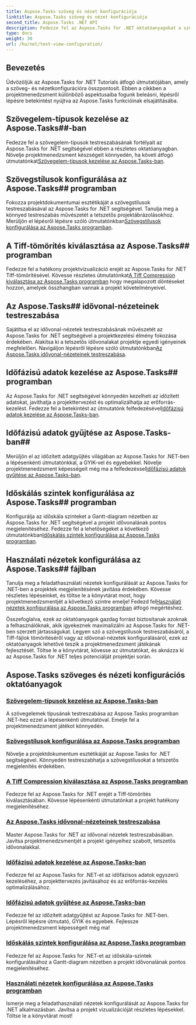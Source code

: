 ```yaml
---
title: Aspose.Tasks szöveg és nézet konfigurációja
linktitle: Aspose.Tasks szöveg és nézet konfigurációja
second_title: Aspose.Tasks .NET API
description: Fedezze fel az Aspose.Tasks for .NET oktatóanyagokat a szöveg- és nézetkonfigurációról. Szövegstílusok elsajátítása, Tiff-tömörítés, idővonal-nézetek és egyebek a továbbfejlesztett projektkezelés érdekében.
type: docs
weight: 30
url: /hu/net/text-view-configuration/
---
```

## Bevezetés

Üdvözöljük az Aspose.Tasks for .NET Tutorials átfogó útmutatójában, amely a szöveg- és nézetkonfigurációra összpontosít. Ebben a cikkben a projektmenedzsment különböző aspektusaiba fogunk beleásni, lépésről lépésre betekintést nyújtva az Aspose.Tasks funkcióinak elsajátításába.

## Szövegelem-típusok kezelése az Aspose.Tasks##-ban 
 Fedezze fel a szövegelem-típusok testreszabásának fortélyait az Aspose.Tasks for .NET segítségével ebben a részletes oktatóanyagban. Növelje projektmenedzsment készségeit könnyedén, ha követi átfogó útmutatónkat[Szövegelem-típusok kezelése az Aspose.Tasks-ban](./text-item-types/). 

## Szövegstílusok konfigurálása az Aspose.Tasks## programban 
Fokozza projektdokumentumai esztétikáját a szövegstílusok testreszabásával az Aspose.Tasks for .NET segítségével. Tanulja meg a könnyed testreszabás művészetét a tetszetős projektábrázolásokhoz. Merüljön el lépésről lépésre szóló útmutatónkban[Szövegstílusok konfigurálása az Aspose.Tasks programban](./text-styles/).

## A Tiff-tömörítés kiválasztása az Aspose.Tasks## programban 
 Fedezze fel a hatékony projektvizualizáció erejét az Aspose.Tasks for .NET Tiff-tömörítésével. Kövesse részletes útmutatónkat[A Tiff Compression kiválasztása az Aspose.Tasks programban](./tiff-compression/) hogy megalapozott döntéseket hozzon, amelyek összhangban vannak a projekt követelményeivel.

## Az Aspose.Tasks## idővonal-nézeteinek testreszabása 
 Sajátítsa el az idővonal-nézetek testreszabásának művészetét az Aspose.Tasks for .NET segítségével a projektkezelési élmény fokozása érdekében. Alakítsa ki a tetszetős idővonalakat projektje egyedi igényeinek megfelelően. Navigáljon lépésről lépésre szóló útmutatónkban[Az Aspose.Tasks idővonal-nézeteinek testreszabása](./timeline-views/).

## Időfázisú adatok kezelése az Aspose.Tasks## programban 
Az Aspose.Tasks for .NET segítségével könnyedén kezelheti az időzített adatokat, javíthatja a projekttervezést és optimalizálhatja az erőforrás-kezelést. Fedezze fel a betekintést az útmutatónk felfedezésével[Időfázisú adatok kezelése az Aspose.Tasks-ban](./timephased-data/).

## Időfázisú adatok gyűjtése az Aspose.Tasks-ban## 
 Merüljön el az időzített adatgyűjtés világában az Aspose.Tasks for .NET-ben a lépésenkénti útmutatónkkal, a GYIK-vel és egyebekkel. Növelje projektmenedzsment képességeit még ma a felfedezéssel[Időfázisú adatok gyűjtése az Aspose.Tasks-ban](./timephased-data-collection/).

## Időskálás szintek konfigurálása az Aspose.Tasks## programban 
 Konfigurálja az időskála szinteket a Gantt-diagram nézetben az Aspose.Tasks for .NET segítségével a projekt idővonalának pontos megjelenítéséhez. Fedezze fel a lehetőségeket a következő útmutatónkban[Időskálás szintek konfigurálása az Aspose.Tasks programban](./timescale-tiers/).

## Használati nézetek konfigurálása az Aspose.Tasks## fájlban 
Tanulja meg a feladathasználati nézetek konfigurálását az Aspose.Tasks for .NET-ben a projektek megjelenítésének javítása érdekében. Kövesse részletes lépéseinket, és töltse le a könyvtárat most, hogy projektmenedzsmentjét a következő szintre emelje! Fedezd fel[Használati nézetek konfigurálása az Aspose.Tasks programban](./usage-views/) átfogó megértéshez.

Összefoglalva, ezek az oktatóanyagok gazdag forrást biztosítanak azoknak a felhasználóknak, akik igyekeznek maximalizálni az Aspose.Tasks for .NET-ben szerzett jártasságukat. Legyen szó a szövegstílusok testreszabásáról, a Tiff-fájlok tömörítéséről vagy az idővonal-nézetek konfigurálásáról, ezek az oktatóanyagok lehetővé teszik a projektmenedzsment játékának fejlesztését. Töltse le a könyvtárat, kövesse az útmutatókat, és aknázza ki az Aspose.Tasks for .NET teljes potenciálját projektjei során.
## Aspose.Tasks szöveges és nézeti konfigurációs oktatóanyagok
### [Szövegelem-típusok kezelése az Aspose.Tasks-ban](./text-item-types/)
A szövegelemek típusának testreszabása az Aspose.Tasks programban .NET-hez ezzel a lépésenkénti útmutatóval. Emelje fel a projektmenedzsment játékot könnyedén.
### [Szövegstílusok konfigurálása az Aspose.Tasks programban](./text-styles/)
Növelje a projektdokumentum esztétikáját az Aspose.Tasks for .NET segítségével. Könnyedén testreszabhatja a szövegstílusokat a tetszetős megjelenítés érdekében.
### [A Tiff Compression kiválasztása az Aspose.Tasks programban](./tiff-compression/)
Fedezze fel az Aspose.Tasks for .NET erejét a Tiff-tömörítés kiválasztásában. Kövesse lépésenkénti útmutatónkat a projekt hatékony megjelenítéséhez.
### [Az Aspose.Tasks idővonal-nézeteinek testreszabása](./timeline-views/)
Master Aspose.Tasks for .NET az idővonal nézetek testreszabásában. Javítsa projektmenedzsmentjét a projekt igényeihez szabott, tetszetős idővonalakkal.
### [Időfázisú adatok kezelése az Aspose.Tasks-ban](./timephased-data/)
Fedezze fel az Aspose.Tasks for .NET-et az időfázisos adatok egyszerű kezeléséhez, a projekttervezés javításához és az erőforrás-kezelés optimalizálásához.
### [Időfázisú adatok gyűjtése az Aspose.Tasks-ban](./timephased-data-collection/)
Fedezze fel az időzített adatgyűjtést az Aspose.Tasks for .NET-ben. Lépésről lépésre útmutató, GYIK és egyebek. Fejlessze projektmenedzsment képességeit még ma!
### [Időskálás szintek konfigurálása az Aspose.Tasks programban](./timescale-tiers/)
Fedezze fel az Aspose.Tasks for .NET-et az időskála-szintek konfigurálásához a Gantt-diagram nézetben a projekt idővonalának pontos megjelenítéséhez.
### [Használati nézetek konfigurálása az Aspose.Tasks programban](./usage-views/)
Ismerje meg a feladathasználati nézetek konfigurálását az Aspose.Tasks for .NET alkalmazásban. Javítsa a projekt vizualizációját részletes lépésekkel. Töltse le a könyvtárat most!